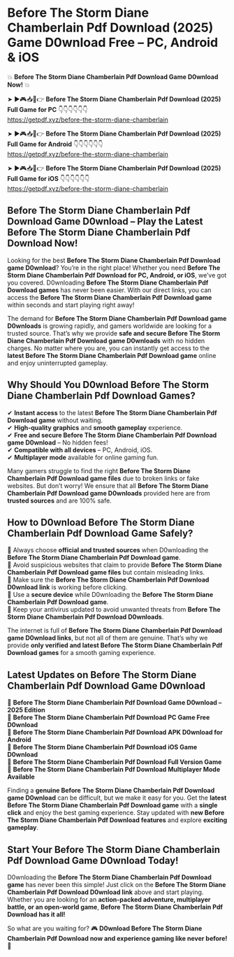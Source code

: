 # Before The Storm Diane Chamberlain Pdf Download (2025) Game D0wnload Free – PC, Android & iOS

💥 **Before The Storm Diane Chamberlain Pdf Download Game D0wnload Now!** 💥  

➤ ►🎮📥📱👉 **Before The Storm Diane Chamberlain Pdf Download (2025) Full Game for PC** 👇👇👇👇👇👇  
https://getpdf.xyz/before-the-storm-diane-chamberlain  

➤ ►🎮📥📱👉 **Before The Storm Diane Chamberlain Pdf Download (2025) Full Game for Android** 👇👇👇👇👇👇  
https://getpdf.xyz/before-the-storm-diane-chamberlain  

➤ ►🎮📥📱👉 **Before The Storm Diane Chamberlain Pdf Download (2025) Full Game for iOS** 👇👇👇👇👇👇  
https://getpdf.xyz/before-the-storm-diane-chamberlain  

## Before The Storm Diane Chamberlain Pdf Download Game D0wnload – Play the Latest Before The Storm Diane Chamberlain Pdf Download Now!

Looking for the best **Before The Storm Diane Chamberlain Pdf Download game D0wnload**? You’re in the right place! Whether you need **Before The Storm Diane Chamberlain Pdf Download for PC, Android, or iOS**, we’ve got you covered. D0wnloading **Before The Storm Diane Chamberlain Pdf Download games** has never been easier. With our direct links, you can access the **Before The Storm Diane Chamberlain Pdf Download game** within seconds and start playing right away!  

The demand for **Before The Storm Diane Chamberlain Pdf Download game D0wnloads** is growing rapidly, and gamers worldwide are looking for a trusted source. That’s why we provide **safe and secure Before The Storm Diane Chamberlain Pdf Download game D0wnloads** with no hidden charges. No matter where you are, you can instantly get access to the **latest Before The Storm Diane Chamberlain Pdf Download game** online and enjoy uninterrupted gameplay.  

## **Why Should You D0wnload Before The Storm Diane Chamberlain Pdf Download Games?**  

✔ **Instant access** to the latest **Before The Storm Diane Chamberlain Pdf Download game** without waiting.  
✔ **High-quality graphics** and **smooth gameplay** experience.  
✔ **Free and secure Before The Storm Diane Chamberlain Pdf Download game D0wnload** – No hidden fees!  
✔ **Compatible with all devices** – PC, Android, iOS.  
✔ **Multiplayer mode** available for online gaming fun.  

Many gamers struggle to find the right **Before The Storm Diane Chamberlain Pdf Download game files** due to broken links or fake websites. But don’t worry! We ensure that all **Before The Storm Diane Chamberlain Pdf Download game D0wnloads** provided here are from **trusted sources** and are 100% safe.  

## **How to D0wnload Before The Storm Diane Chamberlain Pdf Download Game Safely?**  

📌 Always choose **official and trusted sources** when D0wnloading the **Before The Storm Diane Chamberlain Pdf Download game**.  
📌 Avoid suspicious websites that claim to provide **Before The Storm Diane Chamberlain Pdf Download game files** but contain misleading links.  
📌 Make sure the **Before The Storm Diane Chamberlain Pdf Download D0wnload link** is working before clicking.  
📌 Use a **secure device** while D0wnloading the **Before The Storm Diane Chamberlain Pdf Download game**.  
📌 Keep your antivirus updated to avoid unwanted threats from **Before The Storm Diane Chamberlain Pdf Download D0wnloads**.  

The internet is full of **Before The Storm Diane Chamberlain Pdf Download game D0wnload links**, but not all of them are genuine. That’s why we provide **only verified and latest Before The Storm Diane Chamberlain Pdf Download games** for a smooth gaming experience.  

## **Latest Updates on Before The Storm Diane Chamberlain Pdf Download Game D0wnload**  

🔹 **Before The Storm Diane Chamberlain Pdf Download Game D0wnload – 2025 Edition**  
🔹 **Before The Storm Diane Chamberlain Pdf Download PC Game Free D0wnload**  
🔹 **Before The Storm Diane Chamberlain Pdf Download APK D0wnload for Android**  
🔹 **Before The Storm Diane Chamberlain Pdf Download iOS Game D0wnload**  
🔹 **Before The Storm Diane Chamberlain Pdf Download Full Version Game**  
🔹 **Before The Storm Diane Chamberlain Pdf Download Multiplayer Mode Available**  

Finding a **genuine Before The Storm Diane Chamberlain Pdf Download game D0wnload** can be difficult, but we make it easy for you. Get the **latest Before The Storm Diane Chamberlain Pdf Download game** with a **single click** and enjoy the best gaming experience. Stay updated with **new Before The Storm Diane Chamberlain Pdf Download features** and explore **exciting gameplay**.  

## **Start Your Before The Storm Diane Chamberlain Pdf Download Game D0wnload Today!**  

D0wnloading the **Before The Storm Diane Chamberlain Pdf Download game** has never been this simple! Just click on the **Before The Storm Diane Chamberlain Pdf Download D0wnload link** above and start playing. Whether you are looking for an **action-packed adventure, multiplayer battle, or an open-world game**, **Before The Storm Diane Chamberlain Pdf Download has it all!**  

So what are you waiting for? 🎮 **D0wnload Before The Storm Diane Chamberlain Pdf Download now and experience gaming like never before!** 🚀  